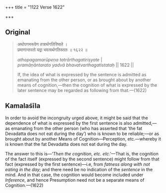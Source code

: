 +++
title = "1122 Verse 1622"

+++
## Original 
>
> अथोपगमरूपेण तत्रार्थगतिरिष्यते ।  
> प्रमाणान्तरतो यद्वा भवत्वर्थगतिस्ततः ॥ १६२२ ॥ 
>
> *athopagamarūpeṇa tatrārthagatiriṣyate* \|  
> *pramāṇāntarato yadvā bhavatvarthagatistataḥ* \|\| 1622 \|\| 
>
> If, the idea of what is expressed by the sentence is admitted as emanating from the other person, or as brought about by another means of cognition,—then the cognition of what is expressed by the later sentence may be regarded as following from that.—(1622)



## Kamalaśīla

In order to avoid the incongruity urged above, it might be said that the dependence of what is expressed by the first sentence is also admitted,—as emanating from the other person (who has asserted that ‘the fat Devadatta does not eat during the day’) who is known to be reliable;—or as brought about by another Means of Cognition—Perception, etc.—whereby it is known that the fat Devadatta does not eat during the day.

The answer to this is—‘*Then the cognition*, *etc. etc*.’—That is, the cognition of the fact itself (expressed by the second sentence) might follow from that fact (expressed by the first sentence)—i.e, from *fatness along with not eating in the day*; and there need be no indication of the *sentence* in the mind. And in that case, the cognition would become included under *Inference*, and hence Presumption need not be a separate means of Cognition.—(1622)


